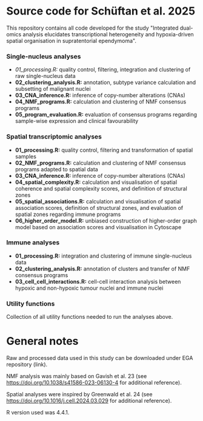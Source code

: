 # Source code for Schüftan et al. 2025

This repository contains all code developed for the study "Integrated dual-omics analysis elucidates transcriptional heterogeneity and hypoxia-driven spatial organisation in supratentorial ependymoma".

### Single-nucleus analyses  
- *01_processing.R:* quality control, filtering, integration and clustering of raw single-nucleus data
- **02_clustering_analysis.R:** annotation, subtype variance calculation and subsetting of malignant nuclei
- **03_CNA_inference.R:** inference of copy-number alterations (CNAs)
- **04_NMF_programs.R:** calculation and clustering of NMF consensus programs
- **05_program_evaluation.R:** evaluation of consensus programs regarding sample-wise expression and clinical favourability

### Spatial transcriptomic analyses  
- **01_processing.R:** quality control, filtering and transformation of spatial samples
- **02_NMF_programs.R:** calculation and clustering of NMF consensus programs adapted to spatial data
- **03_CNA_inference.R:** inference of copy-number alterations (CNAs)
- **04_spatial_complexity.R:** calculation and visualisation of spatial coherence and spatial complexity scores, and definition of structural zones
- **05_spatial_associations.R:** calculation and visualisation of spatial association scores, definition of structural zones, and evaluation of spatial zones regarding immune programs
- **06_higher_order_model.R:** unbiased construction of higher-order graph model based on association scores and visualisation in Cytoscape

### Immune analyses
- **01_processing.R:** integration and clustering of immune single-nucleus data
- **02_clustering_analysis.R:** annotation of clusters and transfer of NMF consensus programs
- **03_cell_cell_interactions.R:** cell-cell interaction analysis between hypoxic and non-hypoxic tumour nuclei and immune nuclei

### Utility functions
Collection of all utility functions needed to run the analyses above.


# General notes
Raw and processed data used in this study can be downloaded under EGA repository (link).

NMF analysis was mainly based on Gavish et al. 23 (see https://doi.org/10.1038/s41586-023-06130-4 for additional reference).

Spatial analyses were inspired by Greenwald et al. 24 (see https://doi.org/10.1016/j.cell.2024.03.029 for additional reference).

R version used was 4.4.1.


